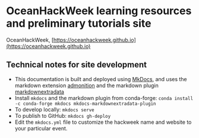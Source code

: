 # OceanHackWeek learning resources and preliminary tutorials site

OceanHackWeek, [https://oceanhackweek.github.io](https://oceanhackweek.github.io)

## Technical notes for site development

* This documentation is built and deployed using [MkDocs](https://www.mkdocs.org/), and uses the markdown extension [admonition](https://squidfunk.github.io/mkdocs-material/extensions/admonition/) and the markdown plugin [markdownextradata](https://github.com/rosscdh/mkdocs-markdownextradata-plugin/)
* Install `mkdocs` and the markdown plugin from conda-forge: ```conda install -c conda-forge mkdocs mkdocs-markdownextradata-plugin```
* To develop locally: ```mkdocs serve```
* To publish to GitHub: ```mkdocs gh-deploy```
* Edit the `mkdocs.yml` file to customize the hackweek name and website to your particular event.

